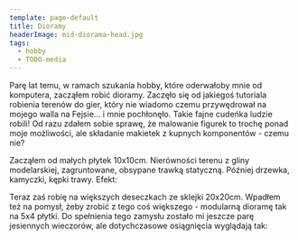 ```yaml
---
template: page-default
title: Dioramy
headerImage: mid-diorama-head.jpg
tags:
  - hobby
  - TODO-media
---
```

Parę lat temu, w ramach szukania hobby, które oderwałoby mnie od komputera, zacząłem robić dioramy. Zaczęło się od jakiegoś tutoriala robienia terenów do gier, który nie wiadomo czemu przywędrował na mojego walla na Fejsie... i mnie pochłonęło. Takie fajne cudeńka ludzie robili! Od razu zdałem sobie sprawę, że malowanie figurek to trochę ponad moje możliwości, ale składanie makietek z kupnych komponentów - czemu nie? 

Zacząłem od małych płytek 10x10cm. Nierówności terenu z gliny modelarskiej, zagruntowane, obsypane trawką statyczną. Później drzewka, kamyczki, kępki trawy. Efekt:

Teraz zaś robię na większych deseczkach ze sklejki 20x20cm. Wpadłem też na pomysł, żeby zrobić z tego coś większego - modularną dioramę tak na 5x4 płytki. Do spełnienia tego zamysłu zostało mi jeszcze parę jesiennych wieczorów, ale dotychczasowe osiągnięcia wyglądają tak:
